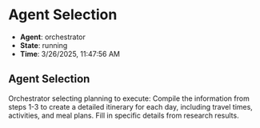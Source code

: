 # Agent Selection

- **Agent**: orchestrator
- **State**: running
- **Time**: 3/26/2025, 11:47:56 AM

## Agent Selection

Orchestrator selecting planning to execute: Compile the information from steps 1-3 to create a detailed itinerary for each day, including travel times, activities, and meal plans. Fill in specific details from research results.

